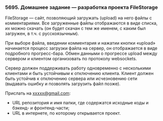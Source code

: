 ### 5695. Домашнее задание — разработка проекта FileStorage

FileStorage — сайт, позволяющий загружать (upload) на него файлы с комментариями.
Все загруженные файлы отображаются в виде списка, их можно скачать (он будет скачан с тем же именем, с каким был загружен, в т.ч. с русскоязычным).

При выборе файла, введении комментария и нажатии кнопки «upload» начинается процесс загрузки файла на сервер, он отображается в виде подробного прогресс-бара.
Обмен данными о прогрессе upload между сервером и клиентом организовать по протоколу websockets.

Сервер должен поддерживать работу одновременно с несколькими клиентами и быть устойчивым к отключению клиента.
Клиент должен быть устойчив к отключению сервера или исчезновению сети (выдавать ошибку и позволять загрузить файл позже).

Прислать на xxxxx@gmail.com:
* URL репозитория и имя папки, где содержатся исходные коды и бэкенд- и фронтенд-части;
* URL в интернете, по которому открывается проект.